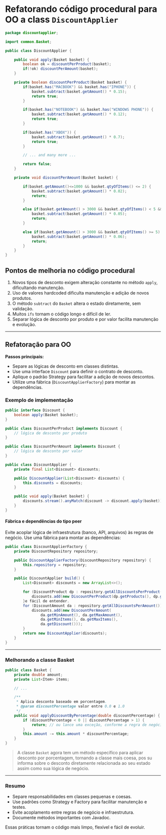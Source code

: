 # Refatorando código procedural para OO a class `DiscountApplier`

```java
package discountapplier;

import common.Basket;

public class DiscountApplier {

    public void apply(Basket basket) {
        boolean ok = discountPerProduct(basket);
        if(!ok) discountPerAmount(basket);
    }

    private boolean discountPerProduct(Basket basket) {
        if(basket.has("MACBOOK") && basket.has("IPHONE")) {
            basket.subtract(basket.getAmount() * 0.15);
            return true;
        }

        if(basket.has("NOTEBOOK") && basket.has("WINDOWS PHONE")) {
            basket.subtract(basket.getAmount() * 0.12);
            return true;
        }

        if(basket.has("XBOX")) {
            basket.subtract(basket.getAmount() * 0.7);
            return true;
        }

        // ... and many more ...

        return false;
    }

    private void discountPerAmount(Basket basket) {

        if(basket.getAmount()<=1000 && basket.qtyOfItems() <= 2) {
            basket.subtract(basket.getAmount() * 0.02);
            return;
        }

        else if(basket.getAmount() > 3000 && basket.qtyOfItems() < 5 && basket.qtyOfItems() > 2) {
            basket.subtract(basket.getAmount() * 0.05);
            return;
        }

        else if(basket.getAmount() > 3000 && basket.qtyOfItems() >= 5) {
            basket.subtract(basket.getAmount() * 0.06);
            return;
        }
    }
}

```

## Pontos de melhoria no código procedural


1. Novos tipos de desconto exigem alteração constante no método `apply`, dificultando manutenção.
2. Uso de valores hardcoded dificulta manutenção e adição de novos produtos.
3. O método `subtract` do `Basket` altera o estado diretamente, sem validação.
4. Muitos `ifs` tornam o código longo e difícil de ler.
5. Separar lógica de desconto por produto e por valor facilita manutenção e evolução.

---

## Refatoração para OO

**Passos principais:**
- Separe as lógicas de desconto em classes distintas.
- Use uma interface `Discount` para definir o contrato de desconto.
- Aplique o padrão Strategy para facilitar a adição de novos descontos.
- Utilize uma fábrica (`DiscountApplierFactory`) para montar as dependências.

### Exemplo de implementação

```java
public interface Discount {
    boolean apply(Basket basket);
}

public class DiscountPerProduct implements Discount {
    // lógica de desconto por produto
}

public class DiscountPerAmount implements Discount {
    // lógica de desconto por valor
}

public class DiscountApplier {
    private final List<Discount> discounts;

    public DiscountApplier(List<Discount> discounts) {
        this.discounts = discounts;
    }

    public void apply(Basket basket) {
        discounts.stream().anyMatch(discount -> discount.apply(basket));
    }
}
```

#### Fábrica e dependências do tipo peer

Evite acoplar lógica de infraestrutura (banco, API, arquivos) às regras de negócio. Use uma fábrica para montar as dependências:

```java
public class DiscountApplierFactory {
    private DiscountRepository repository;

    public DiscountApplierFactory(DiscountRepository repository) {
        this.repository = repository;
    }

    public DiscountApplier build() {
        List<Discount> discounts = new ArrayList<>();

        for (DiscountProduct dp : repository.getAllDiscountsPerProduct()) {
            discounts.add(new DiscountPerProduct(dp.getProducts(), dp.getDiscount()));
        }e fácil de entender.
        for (DiscountAmount da : repository.getAllDiscountsPerAmount()) {
            discounts.add(new DiscountPerAmount(
                da.getMinAmount(), da.getMaxAmount(),
                da.getMinItems(), da.getMaxItems(),
                da.getDiscount()));
        }
        return new DiscountApplier(discounts);
    }
}
```

---

### Melhorando a classe Basket

```java
public class Basket {
    private double amount;
    private List<Item> items;

    // ...

    /**
     * Aplica desconto baseado em porcentagem.
     * @param discountPercentage valor entre 0.0 e 1.0
     */
    public void applyDiscountByPercentage(double discountPercentage) {
        if (discountPercentage < 0 || discountPercentage > 1) {
            return; // ou lance uma exceção, conforme a regra de negócio
        }
        this.amount -= this.amount * discountPercentage;
    }
}
```

> A classe `Basket` agora tem um método específico para aplicar desconto por porcentagem, tornando a classe mais coesa, pos su informa sobre o desconto diretamente relacionada ao seu estado assim como sua lógica de negócio.
---

### Resumo

- Separe responsabilidades em classes pequenas e coesas.
- Use padrões como Strategy e Factory para facilitar manutenção e testes.
- Evite acoplamento entre regras de negócio e infraestrutura.
- Documente métodos importantes com Javadoc.

Essas práticas tornam o código mais limpo, flexível e fácil de evoluir.
